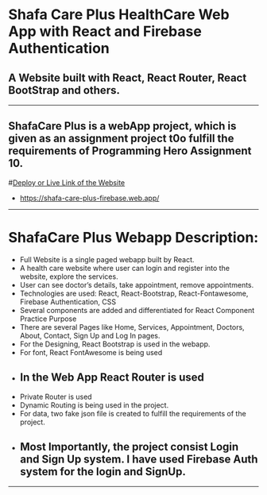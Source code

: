 # Shafa Care Plus HealthCare Web App with React and Firebase Authentication

## A Website built with React, React Router, React BootStrap and others.

---

## ShafaCare Plus is a webApp project, which is given as an assignment project t0o fulfill the requirements of Programming Hero Assignment 10.

#[Deploy or Live Link of the Website](https://shafa-care-plus-firebase.web.app/)

- https://shafa-care-plus-firebase.web.app/

---

# ShafaCare Plus Webapp Description:

- Full Website is a single paged webapp built by React.
- A health care website where user can login and register into the
  website, explore the services.
- User can see doctor’s details, take appointment, remove appointments.
- Technologies are used: React, React-Bootstrap, React-Fontawesome, Firebase Authentication, CSS
- Several components are added and differentiated for React Component Practice Purpose
- There are several Pages like Home, Services, Appointment, Doctors, About, Contact, Sign Up and Log In pages.
- For the Designing, React Bootstrap is used in the webapp.
- For font, React FontAwesome is being used
- ## In the Web App React Router is used
- Private Router is used
- Dynamic Routing is being used in the project.
- For data, two fake json file is created to fulfill the requirements of the project.
- ## Most Importantly, the project consist Login and Sign Up system. I have used Firebase Auth system for the login and SignUp.

---
